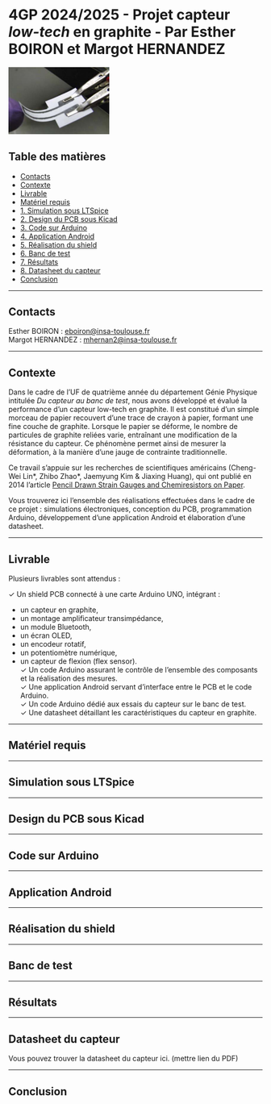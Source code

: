 # 4GP 2024/2025 - Projet capteur *low-tech* en graphite - Par Esther BOIRON et Margot HERNANDEZ

<img src="Images/image-capteur-graphite.PNG" alt="Image capteur" width="200">

## Table des matières
* [Contacts](#contacts) 
* [Contexte](#contexte) 
* [Livrable](#livrable) 
* [Matériel requis](#matériel-requis) <br>
* [1. Simulation sous LTSpice](#1--simulation-sous-ltspice) <br>
* [2. Design du PCB sous Kicad](#2--design-du-pcb-sous-kicad) <br>
* [3. Code sur Arduino](#3--code-sur-arduino) <br>
* [4. Application Android](#4--application-android) <br>
* [5. Réalisation du shield](#5--réalisation-du-shield) <br>
* [6. Banc de test](#6--banc-de-test) <br>
* [7. Résultats](#7--résultats) <br>
* [8. Datasheet du capteur](#8--datasheet-du-capteur) 
* [Conclusion](#conclusion)
------------
## Contacts
Esther BOIRON : eboiron@insa-toulouse.fr  
Margot HERNANDEZ : mhernan2@insa-toulouse.fr

------------
## Contexte
Dans le cadre de l’UF de quatrième année du département Génie Physique intitulée *Du capteur au banc de test*, nous avons développé et évalué la performance d’un capteur low-tech en graphite. Il est constitué d’un simple morceau de papier recouvert d’une trace de crayon à papier, formant une fine couche de graphite. Lorsque le papier se déforme, le nombre de particules de graphite reliées varie, entraînant une modification de la résistance du capteur. Ce phénomène permet ainsi de mesurer la déformation, à la manière d’une jauge de contrainte traditionnelle.

Ce travail s’appuie sur les recherches de scientifiques américains (Cheng-Wei Lin*, Zhibo Zhao*, Jaemyung Kim & Jiaxing Huang), qui ont publié en 2014 l’article [Pencil Drawn Strain Gauges and Chemiresistors on Paper](https://moodle.insa-toulouse.fr/mod/resource/view.php?id=60418).

Vous trouverez ici l’ensemble des réalisations effectuées dans le cadre de ce projet : simulations électroniques, conception du PCB, programmation Arduino, développement d’une application Android et élaboration d’une datasheet.

------------
## Livrable
Plusieurs livrables sont attendus :

✓ Un shield PCB connecté à une carte Arduino UNO, intégrant :<br>
  * un capteur en graphite,
  * un montage amplificateur transimpédance,
  * un module Bluetooth,
  * un écran OLED,
  * un encodeur rotatif,
  * un potentiomètre numérique,
  * un capteur de flexion (flex sensor).<br>
✓ Un code Arduino assurant le contrôle de l’ensemble des composants et la réalisation des mesures.<br>
✓ Une application Android servant d’interface entre le PCB et le code Arduino.<br>
✓ Un code Arduino dédié aux essais du capteur sur le banc de test.<br>
✓ Une datasheet détaillant les caractéristiques du capteur en graphite.<br>

------------
## Matériel requis
------------
## Simulation sous LTSpice
------------
## Design du PCB sous Kicad
------------
## Code sur Arduino
------------
## Application Android
------------
## Réalisation du shield
------------
## Banc de test
------------
## Résultats
------------
## Datasheet du capteur
Vous pouvez trouver la datasheet du capteur ici. (mettre lien du PDF)

------------
## Conclusion
